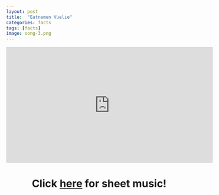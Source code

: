 ```yaml
---
layout: post
title:  "Eatnemen Vuelie"
categories: facts
tags: [facts]
image: song-3.png
---
```

<center>
<iframe width="560" height="315" src="https://www.youtube.com/embed/LTNQAL4nV5A" frameborder="0" allow="accelerometer; autoplay; encrypted-media; gyroscope; picture-in-picture" allowfullscreen></iframe>

<h1>Click <a href="/Documents/Eatnemenvuelie.pdf" download="EatnemenVuelie.pdf">here</a> for sheet music!</h1>

</center>